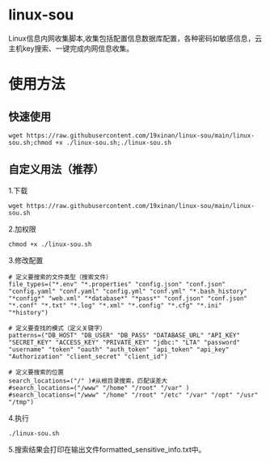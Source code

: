 # linux-sou
Linux信息内网收集脚本,收集包括配置信息数据库配置，各种密码如敏感信息，云主机key搜索、一键完成内网信息收集。
# 使用方法
## 快速使用
```
wget https://raw.githubusercontent.com/19xinan/linux-sou/main/linux-sou.sh;chmod +x ./linux-sou.sh;./linux-sou.sh
```
## 自定义用法（推荐）
1.下载
```
wget https://raw.githubusercontent.com/19xinan/linux-sou/main/linux-sou.sh
```
2.加权限
```
chmod +x ./linux-sou.sh
```
3.修改配置
```
# 定义要搜索的文件类型（搜索文件）
file_types=("*.env" "*.properties" "config.json" "conf.json" "config.yaml" "conf.yaml" "config.yml" "conf.yml" "*.bash_history" "*config*" "web.xml" "*database*" "*pass*" "conf.json" "conf.json" "*.conf" "*.txt" "*.log" "*.xml" "*.config" "*.cfg" "*.ini" "*history")

# 定义要查找的模式（定义关键字）
patterns=("DB_HOST" "DB_USER" "DB_PASS" "DATABASE_URL" "API_KEY" "SECRET_KEY" "ACCESS_KEY" "PRIVATE_KEY" "jdbc:" "LTA" "password" "username" "token" "oauth" "auth_token" "api_token" "api_key" "Authorization" "client_secret" "client_id")

# 定义要搜索的位置
search_locations=("/" )#从根目录搜索，匹配误差大
#search_locations=("/www" "/home" "/root" "/var" )
#search_locations=("/www" "/home" "/root" "/etc" "/var" "/opt" "/usr" "/tmp")
```
4.执行
```
./linux-sou.sh
```
5.搜索结果会打印在输出文件formatted_sensitive_info.txt中。
